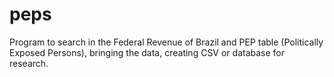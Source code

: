 # peps
 Program to search in the Federal Revenue of Brazil and PEP table (Politically Exposed Persons), bringing the data, creating CSV or database for research.
